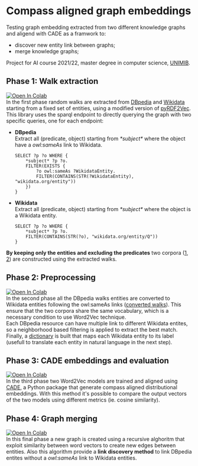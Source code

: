 # Compass aligned graph embeddings
Testing graph embedding extracted from two different knowledge graphs and aligend with CADE as a framwork to:
- discover new entity link between graphs;
- merge knowledge graphs;  
  
Project for AI course 2021/22, master degree in computer science, [UNIMIB](https://www.unimib.it/).
## Phase 1: Walk extraction
[![Open In Colab](https://colab.research.google.com/assets/colab-badge.svg)](https://colab.research.google.com/github/AlbezJelt/pyrdf2vec-for-graph-embeddings/blob/main/notebooks/Walks_extraction.ipynb)  
In the first phase random walks are extracted from [DBpedia]('https://www.dbpedia.org/') and [Wikidata]('https://www.wikidata.org/wiki/Wikidata:Main_Page') starting from a fixed set of entities, using a modified version of [pyRDF2Vec]('https://github.com/AlbezJelt/pyRDF2Vec').  
This library uses the sparql endpoint to directly querying the graph with two specific queries, one for each endpoint:
- **DBpedia**  
    Extract all (predicate, object) starting from *\*subject\** where the object have a *owl:sameAs* link to Wikidata.
    ```
    SELECT ?p ?o WHERE {
        *subject* ?p ?o.
        FILTER(EXISTS {
            ?o owl:sameAs ?WikidataEntity.
            FILTER(CONTAINS(STR(?WikidataEntity), "wikidata.org/entity"))
        })
    }
    ```
- **Wikidata**  
    Extract all (predicate, object) starting from *\*subject\** where the object is a Wikidata entity.
    ```
    SELECT ?p ?o WHERE {
        *subject* ?p ?o.
        FILTER(CONTAINS(STR(?o), "wikidata.org/entity/Q"))
    }
    ```
**By keeping only the entities and excluding the predicates** two corpora ([1]('https://github.com/AlbezJelt/compass-aligned-graph-embeddings/raw/main/data/dbpedia_walks_final.txt'), [2]('https://github.com/AlbezJelt/compass-aligned-graph-embeddings/raw/main/data/dbpedia_walks_final.txt')) are constructed using the extracted walks.

## Phase 2: Preprocessing
[![Open In Colab](https://colab.research.google.com/assets/colab-badge.svg)](https://colab.research.google.com/github/AlbezJelt/compass-aligned-graph-embeddings/blob/main/notebooks/Neighborhood_based_sameAs.ipynb)  
In the second phase all the DBpedia walks entities are converted to Wikidata entities following the owl:sameAs links ([converted walks]('https://github.com/AlbezJelt/compass-aligned-graph-embeddings/raw/main/data/dbpedia_walks_final.txt')). This ensure that the two corpora share the same vocabulary, which is a necessary condition to use Word2Vec technique.  
Each DBpedia resource can have multiple link to different Wikidata entites, so a neighborhood based filtering is applied to extract the best match.  
Finally, a [dictionary]('https://github.com/AlbezJelt/compass-aligned-graph-embeddings/raw/main/data/wikidata_label_dictionary.json') is built that maps each Wikidata entity to its label (usefull to translate each entity in natural language in the next step).

## Phase 3: CADE embeddings and evaluation
[![Open In Colab](https://colab.research.google.com/assets/colab-badge.svg)](https://colab.research.google.com/github/AlbezJelt/pyrdf2vec-for-graph-embeddings/blob/main/notebooks/Cade.ipynb)  
In the third phase two Word2Vec models are trained and aligned using [CADE]('https://github.com/vinid/cade'), a Python package that generate compass aligned distributional embeddings. With this method it's possible to compare the output vectors of the two models using different metrics (ie. cosine similarity).

## Phase 4: Graph merging
[![Open In Colab](https://colab.research.google.com/assets/colab-badge.svg)](https://colab.research.google.com/github/AlbezJelt/compass-aligned-graph-embeddings/blob/main/notebooks/Graph.ipynb)  
In this final phase a new graph is created using a recursive alghoritm that exploit similarity between word vectors to create new edges between entities. Also this algorithm 
provide a **link discovery method** to link DBpedia entites without a *owl:sameAs* link to Wikidata entities.
